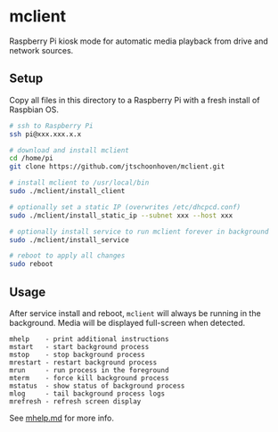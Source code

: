 # mclient

Raspberry Pi kiosk mode for automatic media playback from drive and network sources.

## Setup

Copy all files in this directory to a Raspberry Pi with a fresh install of Raspbian OS.

```sh
# ssh to Raspberry Pi
ssh pi@xxx.xxx.x.x

# download and install mclient
cd /home/pi
git clone https://github.com/jtschoonhoven/mclient.git

# install mclient to /usr/local/bin
sudo ./mclient/install_client

# optionally set a static IP (overwrites /etc/dhcpcd.conf)
sudo ./mclient/install_static_ip --subnet xxx --host xxx

# optionally install service to run mclient forever in background
sudo ./mclient/install_service

# reboot to apply all changes
sudo reboot
```

## Usage

After service install and reboot, `mclient` will always be running in the background. Media will be displayed full-screen when detected.

```
mhelp    - print additional instructions
mstart   - start background process
mstop    - stop background process
mrestart - restart background process
mrun     - run process in the foreground
mterm    - force kill background process
mstatus  - show status of background process
mlog     - tail background process logs
mrefresh - refresh screen display
```

See [mhelp.md](https://github.com/jtschoonhoven/mclient/blob/master/home/pi/mclient_help.md) for more info.
